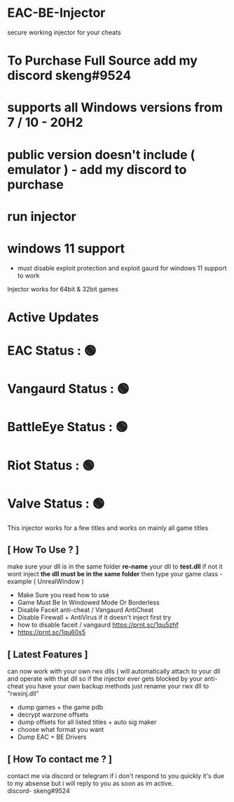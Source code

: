 # EAC-BE-Injector
secure working injector for your cheats 

# To Purchase Full Source add my discord skeng#9524


# supports all Windows versions from 7 / 10 - 20H2
# public version doesn't include ( emulator ) - add my discord to purchase
# run injector 


# windows 11 support
- must disable exploit protection and exploit gaurd for windows 11 support to work 


Injector works for 64bit & 32bit games


# Active Updates

# EAC Status : 🟢
# Vangaurd Status : 🟢
# BattleEye Status : 🟢
# Riot Status : 🟢
# Valve Status : 🟢


This injector works for a few titles and works on mainly all game titles 


## [ How To Use ? ] 

make sure your dll is in the same folder 
**re-name** your dll to **test.dll** if not it wont inject
**the dll must be in the same folder**
then type your game class - example ( UnrealWindow ) 



- Make Sure you read how to use
- Game Must Be In Windowed Mode Or Borderless
- Disable Faceit anti-cheat / Vangaurd AntiCheat
- Disable Firewall + AntiVirus if it doesn't inject first try 
-  how to disable faceit / vangaurd https://prnt.sc/1qu5zhf
-  https://prnt.sc/1qu60s5



## [ Latest Features ]
can now work with your own rwx dlls ( will automatically attach to your dll and operate with that dll so if the injector ever gets blocked by your anti-cheat you have your own backup methods just rename your rwx dll to "rwxinj.dll"
- dump games + the game pdb
- decrypt warzone offsets
- dump offsets for all listed titles + auto sig maker
- choose what format you want 
- Dump EAC + BE Drivers




## [ How To contact me ? ]
contact me via discord or telegram if i don't respond to you quickly it's due to my absense but i will reply to you as soon as im active.  
discord- skeng#9524


